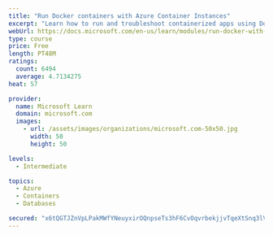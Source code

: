 ```yaml
---
title: "Run Docker containers with Azure Container Instances"
excerpt: "Learn how to run and troubleshoot containerized apps using Docker containers with Azure Container Instances."
webUrl: https://docs.microsoft.com/en-us/learn/modules/run-docker-with-azure-container-instances/
type: course
price: Free
length: PT48M
ratings:
  count: 6494
  average: 4.7134275
heat: 57

provider:
  name: Microsoft Learn
  domain: microsoft.com
  images:
    - url: /assets/images/organizations/microsoft.com-50x50.jpg
      width: 50
      height: 50

levels:
  - Intermediate

topics:
  - Azure
  - Containers
  - Databases

secured: "x6tQGTJZnVpLPakMWfYNeuyxirOQnpseTs3hF6CvOqvrbekjjvTqeXtSnq3lVAOCw0ArYg/udErX482efM+I4Rqf+6UlTuwGnlNlqlB6gS6E11mircNvQ6FavhZ7KYZ6Np1p3bRgMhQKDETwIU2ozLuqKZs0T+C0vt81dJO6MSeEILaNIIqDcS9vxAixNutq43QH+TM/2JvguCyjEYhn5KchIct8buOQGSt5z0H5v50PrKtz3a+rSLdyrB0gXdKI0AVaGjjjOgdpdghmLefyqcl7NxaUsgHzA3u/zECe5tuO8xdkSiQwpif9O8Cm7DMipfPH03STi2dQ67NaWYUfC6UhkrYtY07jn21AGiXOOhXJmi5iy5fk7Svr8fSsZqJ7K25AQpMORMXYQ03aVrlVqdQAKtkhuDmK06Ww4UZq+oo=;eGhmaNEV14aQRDuY/TlZqQ=="
---
```


